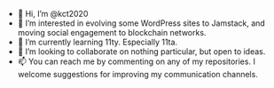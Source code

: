 - 👋 Hi, I’m @kct2020
- 👀 I’m interested in evolving some WordPress sites to Jamstack, and moving social engagement to blockchain networks.
- 🌱 I’m currently learning 11ty. Especially 11ta.
- 💞️ I’m looking to collaborate on nothing particular, but open to ideas.
- 📫 You can reach me by commenting on any of my repositories. I welcome suggestions for improving my communication channels.

<!---
kct2020/kct2020 is a ✨ special ✨ repository because its `README.md` (this file) appears on your GitHub profile.
You can click the Preview link to take a look at your changes.
--->
